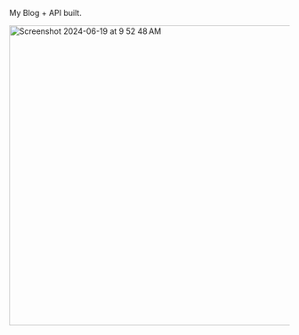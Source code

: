 My Blog + API built. 

<img width="539" alt="Screenshot 2024-06-19 at 9 52 48 AM" src="https://github.com/stvnplm8/Blog/assets/141971217/a9a6bba1-3743-4e77-9854-4942b3e11731">
